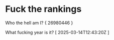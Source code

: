 # Fuck the rankings

Who the hell am I?
{ 26980446 }

What fucking year is it?
[ 2025-03-14T12:43:20Z ]
